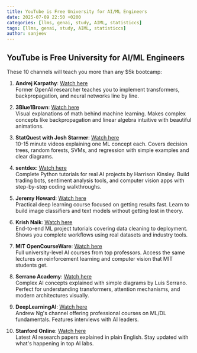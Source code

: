 ```yaml
---
title: YouTube is Free University for AI/ML Engineers
date: 2025-07-09 22:50 +0200
categories: [llms, genai, study, AIML, statisticcs]
tags: [llms, genai, study, AIML, statisticcs]
author: sanjeev
---
```


## YouTube is Free University for AI/ML Engineers

These 10 channels will teach you more than any $5k bootcamp:

1. **Andrej Karpathy**: [Watch here](https://www.youtube.com/@AndrejKarpathy)  
   Former OpenAI researcher teaches you to implement transformers, backpropagation, and neural networks line by line.

2. **3Blue1Brown**: [Watch here](https://www.youtube.com/@3blue1brown)  
   Visual explanations of math behind machine learning. Makes complex concepts like backpropagation and linear algebra intuitive with beautiful animations.

3. **StatQuest with Josh Starmer**: [Watch here](https://www.youtube.com/@statquest)  
   10-15 minute videos explaining one ML concept each. Covers decision trees, random forests, SVMs, and regression with simple examples and clear diagrams.

4. **sentdex**: [Watch here](https://www.youtube.com/@sentdex)  
   Complete Python tutorials for real AI projects by Harrison Kinsley. Build trading bots, sentiment analysis tools, and computer vision apps with step-by-step coding walkthroughs.

5. **Jeremy Howard**: [Watch here](https://www.youtube.com/@howardjeremyp)  
   Practical deep learning course focused on getting results fast. Learn to build image classifiers and text models without getting lost in theory.

6. **Krish Naik**: [Watch here](https://www.youtube.com/@krishnaik06)  
   End-to-end ML project tutorials covering data cleaning to deployment. Shows you complete workflows using real datasets and industry tools.

7. **MIT OpenCourseWare**: [Watch here](https://www.youtube.com/@mitocw)  
   Full university-level AI courses from top professors. Access the same lectures on reinforcement learning and computer vision that MIT students get.

8. **Serrano Academy**: [Watch here](https://www.youtube.com/@SerranoAcademy)  
   Complex AI concepts explained with simple diagrams by Luis Serrano. Perfect for understanding transformers, attention mechanisms, and modern architectures visually.

9. **DeepLearningAI**: [Watch here](https://www.youtube.com/@Deeplearningai)  
   Andrew Ng's channel offering professional courses on ML/DL fundamentals. Features interviews with AI leaders.

10. **Stanford Online**: [Watch here](https://www.youtube.com/@stanfordonline)  
    Latest AI research papers explained in plain English. Stay updated with what's happening in top AI labs.
